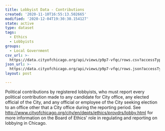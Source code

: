 ```yaml
---
title: Lobbyist Data - Contributions
created: '2020-11-10T16:55:13.502665'
modified: '2020-12-04T19:30:30.154127'
state: active
type: dataset
tags:
  - Ethics
  - Lobbyists
groups:
  - Local Government
csv_url: >-
  https://data.cityofchicago.org/api/views/p9p7-vfqc/rows.csv?accessType=DOWNLOAD
json_url: >-
  https://data.cityofchicago.org/api/views/p9p7-vfqc/rows.json?accessType=DOWNLOAD
layout: post

---
```

Political contributions by registered lobbyists, who must report every political contribution made to any candidate for City office, any elected official of the City, and any official or employee of the City seeking election to an office other that a City office during the reporting period.
See http://www.cityofchicago.org/city/en/depts/ethics/provdrs/lobby.html for more information on the Board of Ethics' role in regulating and reporting on lobbying in Chicago.
